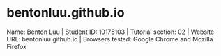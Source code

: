 # bentonluu.github.io
Name: Benton Luu | Student ID: 10175103 | Tutorial section: 02 | Website URL: bentonluu.github.io | Browsers tested: Google Chrome and Mozilla Firefox
